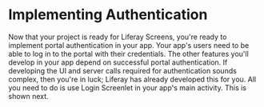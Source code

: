 # Implementing Authentication

Now that your project is ready for Liferay Screens, you're ready to implement 
portal authentication in your app. Your app's users need to be able to log in to 
the portal with their credentials. The other features you'll develop in your app 
depend on successful portal authentication. If developing the UI and server 
calls required for authentication sounds complex, then you're in luck; Liferay 
has already developed this for you. All you need to do is use Login Screenlet in 
your app's main activity. This is shown next.
